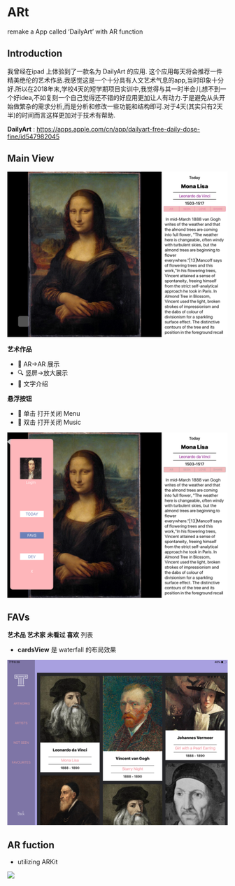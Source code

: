 # ARt
remake a  App called ‘DailyArt’  with AR function

## Introduction
我曾经在ipad 上体验到了一款名为 DailyArt 的应用. 这个应用每天将会推荐一件精美绝伦的艺术作品.我感觉这是一个十分具有人文艺术气息的app,当时印象十分好.所以在2018年末,学校4天的短学期项目实训中,我觉得与其一时半会儿想不到一个好idea,不如复刻一个自己觉得还不错的好应用更加让人有动力.于是避免从头开始做繁杂的需求分析,而是分析和修改一些功能和结构即可.对于4天(其实只有2天半)的时间而言这样更加对于技术有帮助.

**DailyArt** : https://apps.apple.com/cn/app/dailyart-free-daily-dose-fine/id547982045


## Main View
![](Img/img_MainView.png)

**艺术作品**

- 🚀 AR->AR 展示 
- 🔍 竖屏->放大展示
- 📝 文字介绍 

**悬浮按钮**

- 📜 单击 打开关闭 Menu 
- 🎵 双击 打开关闭 Music  

![](Img/img_Menu.png)

## FAVs

**艺术品 艺术家 未看过 喜欢** 列表

- **cardsView** 是 waterfall 的布局效果

![](Img/img_CardList.png)

## AR fuction
- utilizing ARKit

![](Img/img_AR.png)



